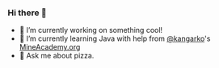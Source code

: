### Hi there 👋

<!--
**Tikkle/Tikkle** is a ✨ _special_ ✨ repository because its `README.md` (this file) appears on your GitHub profile.
-->

- 🔭 I’m currently working on something cool!
- 🌱 I’m currently learning Java with help from [@kangarko](https://github.com/kangarko)'s [MineAcademy.org](https://mineacademy.org)
- 💬 Ask me about pizza.

<!--
- 👯 I’m looking to collaborate on nothing at the moment.
- 🤔 I’m looking for help with learning Java.
- 📫 How to reach me: ...
- 😄 Pronouns: ...
- ⚡ Fun fact: ...
-->
